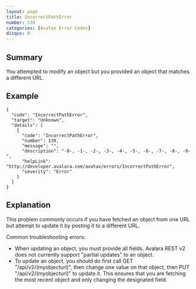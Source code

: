 ```yaml
---
layout: page
title: IncorrectPathError
number: 139
categories: [AvaTax Error Codes]
disqus: 0
---
```


## Summary

You attempted to modify an object but you provided an object that matches a different URL.

## Example

    {
      "code": "IncorrectPathError",
      "target": "Unknown",
      "details": [
        {
          "code": "IncorrectPathError",
          "number": 139,
          "message": "",
          "description": "-0-, -1-, -2-, -3-, -4-, -5-, -6-, -7-, -8-, -9-",
          "helpLink": "http://developer.avalara.com/avatax/errors/IncorrectPathError",
          "severity": "Error"
        }
      ]
    }

## Explanation

This problem commonly occurs if you have fetched an object from one URL but attempt to update it by posting it to a different URL.

Common troubleshooting errors:
* When updating an object, you must provide all fields.  Avalara REST v2 does not currently support "partial updates" to an object.
* To update an object, you should do first call GET "/api/v2/(myobjecturl)", then change one value on that object, then PUT "/api/v2/(myobjecturl)" to update it.  This ensures that you are fetching the most recent object and only changing the designated field.
